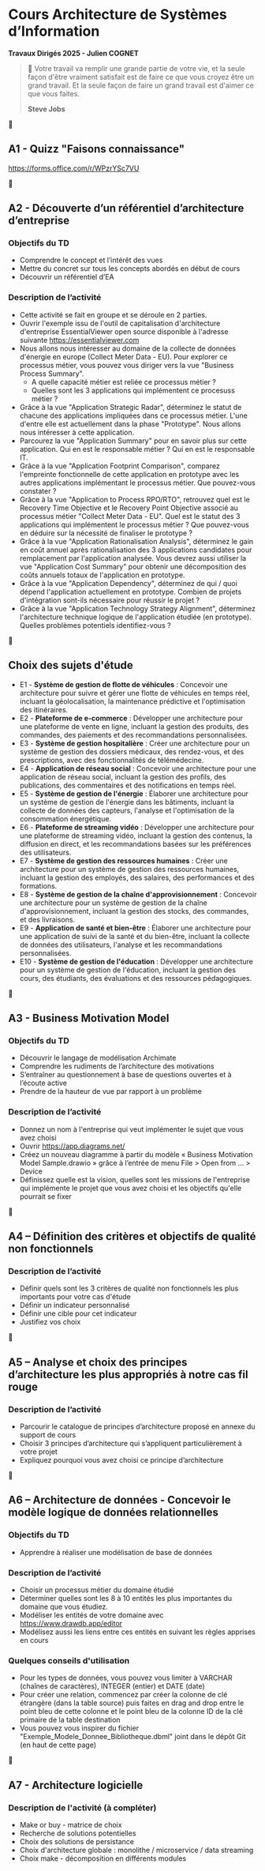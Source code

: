 # Cours Architecture de Systèmes d’Information
**Travaux Dirigés 2025 - Julien COGNET**


> 💬 Votre travail va remplir une grande partie de votre vie, et la seule façon d'être vraiment satisfait est de faire ce que vous croyez être un grand travail. Et la seule façon de faire un grand travail est d'aimer ce que vous faites.
>
> **Steve Jobs**

🔻

## A1 - Quizz "Faisons connaissance"

https://forms.office.com/r/WPzrYSc7VU

🔻

## A2 - Découverte d’un référentiel d’architecture d’entreprise
### Objectifs du TD
*	Comprendre le concept et l’intérêt des vues
*	Mettre du concret sur tous les concepts abordés en début de cours
*	Découvrir un référentiel d’EA

### Description de l’activité
* Cette activité se fait en groupe et se déroule en 2 parties. 
* Ouvrir l'exemple issu de l'outil de capitalisation d'architecture d'entreprise EssentialViewer open source disponible à l'adresse suivante https://essentialviewer.com
* Nous allons nous intéresser au domaine de la collecte de données d'énergie en europe (Collect Meter Data - EU). Pour explorer ce processus métier, vous pouvez vous diriger vers la vue "Business Process Summary".
   * A quelle capacité métier est reliée ce processus métier ?
   * Quelles sont les 3 applications qui implémentent ce procesuss métier ?
* Grâce à la vue "Application Strategic Radar", déterminez le statut de chacune des applications impliquées dans ce processus métier. L'une d'entre elle est actuellement dans la phase "Prototype". Nous allons nous intéresser à cette application.
* Parcourez la vue "Application Summary" pour en savoir plus sur cette application. Qui en est le responsable métier ? Qui en est le responsable IT. 
* Grâce à la vue "Application Footprint Comparison", comparez l'empreinte fonctionnelle de cette application en prototype avec les autres applications implémentant le processus métier. Que pouvez-vous constater ?
* Grâce à la vue "Application to Process RPO/RTO", retrouvez quel est le Recovery Time Objective et le Recovery Point Objective associé au processus métier "Collect Meter Data - EU". Quel est le statut des 3 applications qui implémentent le processus métier ? Que pouvez-vous en déduire sur la nécessité de finaliser le prototype ?
* Grâce à la vue "Application Rationalisation Analysis", déterminez le gain en coût annuel après rationalisation des 3 applications candidates pour remplacement par l'application analysée. Vous devrez aussi utiliser la vue "Application Cost Summary" pour obtenir une décomposition des coûts annuels totaux de l'application en prototype.
* Grâce à la vue "Application Dependency", déterminez de qui / quoi dépend l'application actuellement en prototype. Combien de projets d'intégration sont-ils nécessaire pour réussir le projet ?
* Grâce à la vue "Application Technology Strategy Alignment", déterminez l'architecture technique logique de l'application étudiée (en prototype). Quelles problèmes potentiels identifiez-vous ?
  
🔻

## Choix des sujets d'étude 

* E1 - **Système de gestion de flotte de véhicules** : Concevoir une architecture pour suivre et gérer une flotte de véhicules en temps réel, incluant la géolocalisation, la maintenance prédictive et l'optimisation des itinéraires.
* E2 - **Plateforme de e-commerce** : Développer une architecture pour une plateforme de vente en ligne, incluant la gestion des produits, des commandes, des paiements et des recommandations personnalisées.
* E3 - **Système de gestion hospitalière** : Créer une architecture pour un système de gestion des dossiers médicaux, des rendez-vous, et des prescriptions, avec des fonctionnalités de télémédecine.
* E4 - **Application de réseau social** : Concevoir une architecture pour une application de réseau social, incluant la gestion des profils, des publications, des commentaires et des notifications en temps réel.
* E5 - **Système de gestion de l'énergie** : Élaborer une architecture pour un système de gestion de l'énergie dans les bâtiments, incluant la collecte de données des capteurs, l'analyse et l'optimisation de la consommation énergétique.
* E6 - **Plateforme de streaming vidéo** : Développer une architecture pour une plateforme de streaming vidéo, incluant la gestion des contenus, la diffusion en direct, et les recommandations basées sur les préférences des utilisateurs.
* E7 - **Système de gestion des ressources humaines** : Créer une architecture pour un système de gestion des ressources humaines, incluant la gestion des employés, des salaires, des performances et des formations.
* E8 - **Système de gestion de la chaîne d'approvisionnement** : Concevoir une architecture pour un système de gestion de la chaîne d'approvisionnement, incluant la gestion des stocks, des commandes, et des livraisons.
* E9 - **Application de santé et bien-être** : Élaborer une architecture pour une application de suivi de la santé et du bien-être, incluant la collecte de données des utilisateurs, l'analyse et les recommandations personnalisées.
* E10 - **Système de gestion de l'éducation** : Développer une architecture pour un système de gestion de l'éducation, incluant la gestion des cours, des étudiants, des évaluations et des ressources pédagogiques.

🔻

## A3 - Business Motivation Model
### Objectifs du TD
*	Découvrir le langage de modélisation Archimate
*	Comprendre les rudiments de l’architecture des motivations
*	S’entraîner au questionnement à base de questions ouvertes et à l’écoute active
*	Prendre de la hauteur de vue par rapport à un problème
### Description de l’activité
* Donnez un nom à l'entreprise qui veut implémenter le sujet que vous avez choisi
*	Ouvrir https://app.diagrams.net/
*	Créez un nouveau diagramme à partir du modèle « Business Motivation Model Sample.drawio » grâce à l’entrée de menu File > Open from … > Device
* Définissez quelle est la vision, quelles sont les missions de l'entreprise qui implémente le projet que vous avez choisi et les objectifs qu'elle pourrait se fixer

🔻
## A4 – Définition des critères et objectifs de qualité non fonctionnels
### Description de l’activité
*	Définir quels sont les 3 critères de qualité non fonctionnels les plus importants pour votre cas d'étude
*	Définir un indicateur personnalisé
*	Définir une cible pour cet indicateur
*	Justifiez vos choix

🔻

## A5 – Analyse et choix des principes d’architecture les plus appropriés à notre cas fil rouge
### Description de l’activité
*	Parcourir le catalogue de principes d’architecture proposé en annexe du support de cours
*	Choisir 3 principes d’architecture qui s’appliquent particulièrement à votre projet
*	Expliquez pourquoi vous avez choisi ce principe d’architecture

🔻

## A6 – Architecture de données - Concevoir le modèle logique de données relationnelles
### Objectifs du TD
*	Apprendre à réaliser une modélisation de base de données
### Description de l’activité
* Choisir un processus métier du domaine étudié
* Déterminer quelles sont les 8 à 10 entités les plus importantes du domaine que vous étudiez. 
* Modéliser les entités de votre domaine avec https://www.drawdb.app/editor 
* Modélisez aussi les liens entre ces entités en suivant les règles apprises en cours
### Quelques conseils d'utilisation
* Pour les types de données, vous pouvez vous limiter à VARCHAR (chaînes de caractères), INTEGER (entier) et DATE (date)
* Pour créer une relation, commencez par créer la colonne de clé étrangère (dans la table source) puis faites en drag and drop entre le point bleu de cette colonne et le point bleu de la colonne ID de la clé primaire de la table destination
* Vous pouvez vous inspirer du fichier "Exemple_Modele_Donnee_Bibliotheque.dbml" joint dans le dépôt Git (en haut de cette page)

🔻

## A7 - Architecture logicielle 
### Description de l'activité (à compléter)
* Make or buy - matrice de choix
* Recherche de solutions potentielles
* Choix des solutions de persistance
* Choix d'architecture globale : monolithe / microservice / data streaming
* Choix make - décomposition en différents modules 


